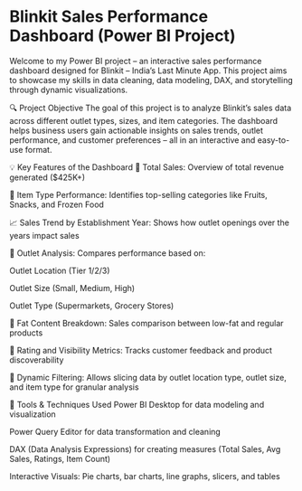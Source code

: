 # Blinkit Sales Performance Dashboard (Power BI Project)
Welcome to my Power BI project – an interactive sales performance dashboard designed for Blinkit – India’s Last Minute App. This project aims to showcase my skills in data cleaning, data modeling, DAX, and storytelling through dynamic visualizations.

🔍 Project Objective
The goal of this project is to analyze Blinkit’s sales data across different outlet types, sizes, and item categories. The dashboard helps business users gain actionable insights on sales trends, outlet performance, and customer preferences – all in an interactive and easy-to-use format.

💡 Key Features of the Dashboard
📌 Total Sales: Overview of total revenue generated ($425K+)

🛒 Item Type Performance: Identifies top-selling categories like Fruits, Snacks, and Frozen Food

📈 Sales Trend by Establishment Year: Shows how outlet openings over the years impact sales

📍 Outlet Analysis: Compares performance based on:

Outlet Location (Tier 1/2/3)

Outlet Size (Small, Medium, High)

Outlet Type (Supermarkets, Grocery Stores)

🧈 Fat Content Breakdown: Sales comparison between low-fat and regular products

🌟 Rating and Visibility Metrics: Tracks customer feedback and product discoverability

🔄 Dynamic Filtering: Allows slicing data by outlet location type, outlet size, and item type for granular analysis

🧱 Tools & Techniques Used
Power BI Desktop for data modeling and visualization

Power Query Editor for data transformation and cleaning

DAX (Data Analysis Expressions) for creating measures (Total Sales, Avg Sales, Ratings, Item Count)

Interactive Visuals: Pie charts, bar charts, line graphs, slicers, and tables

